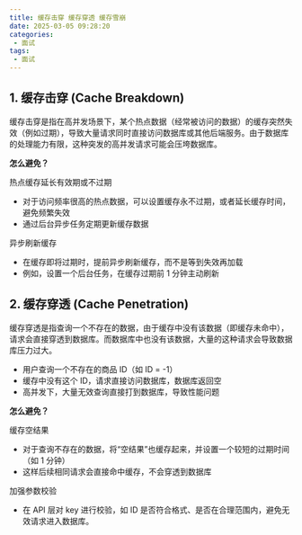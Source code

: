 ```yaml
---
title: 缓存击穿 缓存穿透 缓存雪崩
date: 2025-03-05 09:28:20
categories:
 - 面试
tags:
 - 面试
---
```


## 1. 缓存击穿 (Cache Breakdown)

缓存击穿是指在高并发场景下，某个热点数据（经常被访问的数据）的缓存突然失效（例如过期），导致大量请求同时直接访问数据库或其他后端服务。由于数据库的处理能力有限，这种突发的高并发请求可能会压垮数据库。

**怎么避免？**

热点缓存延长有效期或不过期

- 对于访问频率很高的热点数据，可以设置缓存永不过期，或者延长缓存时间，避免频繁失效
- 通过后台异步任务定期更新缓存数据

异步刷新缓存

- 在缓存即将过期时，提前异步刷新缓存，而不是等到失效再加载
- 例如，设置一个后台任务，在缓存过期前 1 分钟主动刷新

## 2. 缓存穿透 (Cache Penetration)

缓存穿透是指查询一个不存在的数据，由于缓存中没有该数据（即缓存未命中），请求会直接穿透到数据库。而数据库中也没有该数据，大量的这种请求会导致数据库压力过大。

- 用户查询一个不存在的商品 ID（如 ID = -1）
- 缓存中没有这个 ID，请求直接访问数据库，数据库返回空
- 高并发下，大量无效查询直接打到数据库，导致性能问题

**怎么避免？**

缓存空结果

- 对于查询不存在的数据，将“空结果”也缓存起来，并设置一个较短的过期时间（如 1 分钟）
- 这样后续相同请求会直接命中缓存，不会穿透到数据库

加强参数校验

- 在 API 层对 key 进行校验，如 ID 是否符合格式、是否在合理范围内，避免无效请求进入数据库。